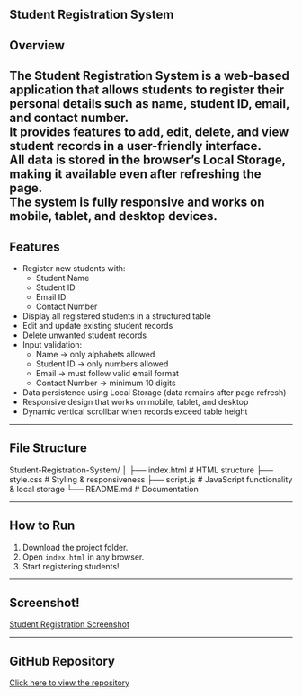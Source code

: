 ##  Student Registration System

##  Overview
The Student Registration System is a web-based application that allows students to register their personal details such as name, student ID, email, and contact number.  
It provides features to add, edit, delete, and view student records in a user-friendly interface.  
All data is stored in the browser’s Local Storage, making it available even after refreshing the page.  
The system is fully responsive and works on mobile, tablet, and desktop devices.
---

##  Features
- Register new students with:
  - Student Name  
  - Student ID  
  - Email ID  
  - Contact Number  
- Display all registered students in a structured table  
- Edit and update existing student records  
- Delete unwanted student records  
- Input validation:
  - Name → only alphabets allowed  
  - Student ID → only numbers allowed  
  - Email → must follow valid email format  
  - Contact Number → minimum 10 digits  
- Data persistence using Local Storage (data remains after page refresh)  
- Responsive design that works on mobile, tablet, and desktop  
- Dynamic vertical scrollbar when records exceed table height  
  

---

##  File Structure
Student-Registration-System/
│
├── index.html # HTML structure
├── style.css # Styling & responsiveness
├── script.js # JavaScript functionality & local storage
└── README.md # Documentation


---

##  How to Run
1. Download the project folder.  
2. Open `index.html` in any browser.  
3. Start registering students!  

---


##  Screenshot!
[Student Registration Screenshot](SRS.PNG)

---

##  GitHub Repository
[Click here to view the repository](https://github.com/deepikarani2k3/StudentRegistrationSystem)
